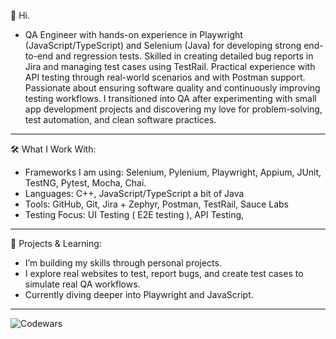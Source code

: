 👋 Hi.

- QA Engineer with hands-on experience in Playwright (JavaScript/TypeScript) and Selenium (Java) for
developing strong end-to-end and regression tests. Skilled in creating detailed bug reports in Jira and
managing test cases using TestRail. Practical experience with API testing through real-world scenarios and
with Postman support. Passionate about ensuring software quality and continuously improving testing
workflows. I transitioned into QA after experimenting with small app development projects and discovering my love for problem-solving, test automation, and clean software practices.

----
🛠 What I Work With:
- Frameworks I am using: Selenium, Pylenium, Playwright, Appium, JUnit, TestNG, Pytest, Mocha, Chai.
- Languages: C++, JavaScript/TypeScript a bit of Java
- Tools: GitHub, Git, Jira + Zephyr, Postman, TestRail, Sauce Labs
- Testing Focus: UI Testing ( E2E testing ), API Testing,

----

🚀 Projects & Learning:
- I’m building my skills through personal projects.
- I explore real websites to test, report bugs, and create test cases to simulate real QA workflows.
- Currently diving deeper into Playwright and JavaScript.

---

![Codewars](https://www.codewars.com/users/NGon001/badges/large)
